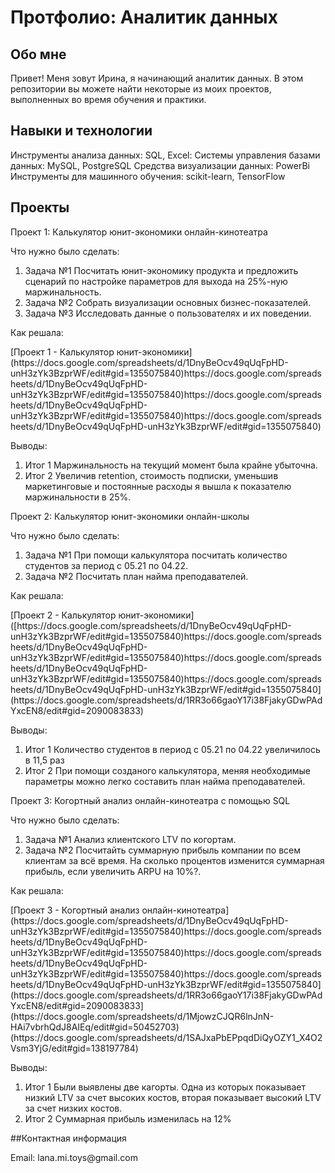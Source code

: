 # Протфолио: Аналитик данных

## Обо мне

Привет! Меня зовут Ирина, я начинающий аналитик данных. В этом репозитории вы можете найти некоторые из моих проектов, выполненных во время обучения и практики.

## Навыки и технологии
Инструменты анализа данных: SQL, Excel:
Системы управления базами данных: MySQL, PostgreSQL
Средства визуализации данных: PowerBi
Инструменты для машинного обучения: scikit-learn, TensorFlow



## Проекты
<p> Проект 1: Калькулятор юнит-экономики онлайн-кинотеатра </p>
<p> Что нужно было сделать: </p>
<ol> 
  <li> Задача №1
    Посчитать юнит-экономику продукта и предложить сценарий по настройке параметров для выхода на 25%-ную маржинальность.
  </li>
  <li> Задача №2
    Собрать визуализации основных бизнес-показателей.
  </li>
  <li> Задача №3
    Исследовать данные о пользователях и их поведении.
  </li>
</ol>

<p> Как решала: </p>
[Проект 1 - Калькулятор юнит-экономики] (https://docs.google.com/spreadsheets/d/1DnyBeOcv49qUqFpHD-unH3zYk3BzprWF/edit#gid=1355075840)https://docs.google.com/spreadsheets/d/1DnyBeOcv49qUqFpHD-unH3zYk3BzprWF/edit#gid=1355075840)https://docs.google.com/spreadsheets/d/1DnyBeOcv49qUqFpHD-unH3zYk3BzprWF/edit#gid=1355075840)https://docs.google.com/spreadsheets/d/1DnyBeOcv49qUqFpHD-unH3zYk3BzprWF/edit#gid=1355075840)

<p> Выводы: </p>
<ol> 
  <li> Итог 1
    Маржинальность на текущий момент была крайне убыточна.
  </li>
  <li> Итог 2
    Увеличив retention, стоимость подписки, уменьшив маркетинговые и постоянные расходы я вышла к показателю маржинальности в 25%.
  </li>
</ol>

<p> Проект 2: Калькулятор юнит-экономики онлайн-школы </p>
<p> Что нужно было сделать: </p>
<ol> 
  <li> Задача №1
    При помощи калькулятора посчитать количество студентов за период с 05.21 по 04.22.
  </li>
  <li> Задача №2
    Посчитать план найма преподавателей.
  </li>
</ol>

<p> Как решала: </p>
[Проект 2 - Калькулятор юнит-экономики] ([https://docs.google.com/spreadsheets/d/1DnyBeOcv49qUqFpHD-unH3zYk3BzprWF/edit#gid=1355075840)https://docs.google.com/spreadsheets/d/1DnyBeOcv49qUqFpHD-unH3zYk3BzprWF/edit#gid=1355075840)https://docs.google.com/spreadsheets/d/1DnyBeOcv49qUqFpHD-unH3zYk3BzprWF/edit#gid=1355075840)https://docs.google.com/spreadsheets/d/1DnyBeOcv49qUqFpHD-unH3zYk3BzprWF/edit#gid=1355075840](https://docs.google.com/spreadsheets/d/1RR3o66gaoY17i38FjakyGDwPAdYxcEN8/edit#gid=2090083833)

<p> Выводы: </p>
<ol> 
  <li> Итог 1
   Количество студентов в период с 05.21 по 04.22 увеличилось в 11,5 раз
  </li>
  <li> Итог 2
    При помощи созданого калькулятора, меняя необходимые параметры можно легко составить план найма преподавателей.
  </li>
</ol>

<p> Проект 3: Когортный анализ онлайн-кинотеатра с помощью SQL </p>
<p> Что нужно было сделать: </p>
<ol> 
  <li> Задача №1
    Анализ клиентского LTV по когортам.
  </li>
  <li> Задача №2
    Посчитайть суммарную прибыль компании по всем клиентам за всё время.
    На сколько процентов изменится суммарная прибыль, если увеличить ARPU на 10%?.
  </li>
</ol>

<p> Как решала: </p>
[Проект 3 - Когортный анализ онлайн-кинотеатра] (https://docs.google.com/spreadsheets/d/1DnyBeOcv49qUqFpHD-unH3zYk3BzprWF/edit#gid=1355075840)https://docs.google.com/spreadsheets/d/1DnyBeOcv49qUqFpHD-unH3zYk3BzprWF/edit#gid=1355075840)https://docs.google.com/spreadsheets/d/1DnyBeOcv49qUqFpHD-unH3zYk3BzprWF/edit#gid=1355075840)https://docs.google.com/spreadsheets/d/1DnyBeOcv49qUqFpHD-unH3zYk3BzprWF/edit#gid=1355075840](https://docs.google.com/spreadsheets/d/1RR3o66gaoY17i38FjakyGDwPAdYxcEN8/edit#gid=2090083833](https://docs.google.com/spreadsheets/d/1MjowzCJQR6lnJnN-HAi7vbrhQdJ8AIEq/edit#gid=50452703)(https://docs.google.com/spreadsheets/d/1SAJxaPbEPpqdDiQyOZY1_X4O2Vsm3YjG/edit#gid=138197784)

<p> Выводы: </p>
<ol> 
  <li> Итог 1
   Были выявлены две кагорты. Одна из которых показывает низкий LTV за счет высоких костов, вторая показывает высокий LTV за счет низких костов.
  </li>
  <li> Итог 2
    Суммарная прибыль изменилась на 12%
  </li>
</ol>

##Контактная информация
<p> Email: lana.mi.toys@gmail.com </p>

